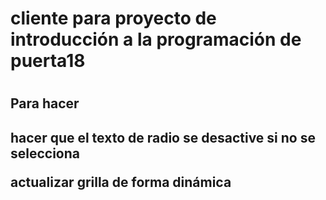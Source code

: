 <h1>cliente para proyecto de introducción a la programación de puerta18<h1>
<h2>Para hacer<h2>
<p>hacer que el texto de radio se desactive si no se selecciona</p>
<p>actualizar grilla de forma dinámica</p>